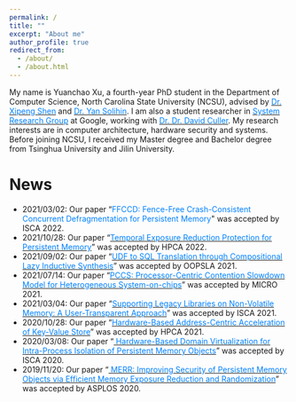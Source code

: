 ```yaml
---
permalink: /
title: ""
excerpt: "About me"
author_profile: true
redirect_from:
  - /about/
  - /about.html
---
```


My name is Yuanchao Xu, a fourth-year PhD student in the Department of Computer Science, North Carolina State University (NCSU), advised by [<font color="#0081ff">Dr. Xipeng Shen</font>](https://people.engr.ncsu.edu/xshen5/) and [<font color="#0081ff">Dr. Yan Solihin</font>](https://sites.google.com/view/arpers). I am also a student researcher in [<font color="#0081ff">System Research Group</font>](https://cloud.google.com/blog/topics/systems/google-creates-new-systems-research-group) at Google, working with [<font color="#0081ff">Dr. Dr. David Culler</font>](http://people.eecs.berkeley.edu/~culler/). My research interests are in computer architecture, hardware security and systems. Before joining NCSU, I received my Master degree and Bachelor degree from Tsinghua University and Jilin University.


News
======
* 2021/03/02: Our paper “<font color="#0081ff">FFCCD: Fence-Free Crash-Consistent Concurrent Defragmentation for Persistent Memory</font>" was accepted by ISCA 2022.
* 2021/10/28: Our paper “[<font color="#0081ff">Temporal Exposure Reduction Protection for Persistent Memory</font>](http://yuanchaoxu6.github.io/files/HPCA22.pdf)” was accepted by HPCA 2022.
* 2021/09/02: Our paper “[<font color="#0081ff">UDF to SQL Translation through Compositional Lazy Inductive Synthesis</font>](http://yuanchaoxu6.github.io/files/OOPSLA2021.pdf)” was accepted by OOPSLA 2021.
* 2021/07/14: Our paper “[<font color="#0081ff">PCCS: Processor-Centric Contention Slowdown Model for Heterogeneous System-on-chips</font>](http://yuanchaoxu6.github.io/files/MICRO2021.pdf)” was accepted by MICRO 2021.
* 2021/03/04: Our paper “[<font color="#0081ff">Supporting Legacy Libraries on Non-Volatile Memory: A User-Transparent Approach</font>](http://yuanchaoxu6.github.io/files/ISCA21.pdf)” was accepted by ISCA 2021.
* 2020/10/28: Our paper “[<font color="#0081ff">Hardware-Based Address-Centric Acceleration of Key-Value Store</font>](http://yuanchaoxu6.github.io/files/HPCA21.pdf)” was accepted by HPCA 2021.
* 2020/03/08: Our paper “[<font color="#0081ff"> Hardware-Based Domain Virtualization for Intra-Process Isolation of Persistent Memory Objects</font>](http://yuanchaoxu6.github.io/files/isca20.pdf)” was accepted by ISCA 2020.
* 2019/11/20: Our paper “[<font color="#0081ff"> MERR: Improving Security of Persistent Memory Objects via Efficient Memory Exposure Reduction and Randomization</font>](http://yuanchaoxu6.github.io/files/asplos20.pdf)” was accepted by ASPLOS 2020.

